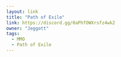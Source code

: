 ```yaml
---
layout: link
title: "Path of Exile"
link: https://discord.gg/0aPhfOWXrsfz4wk2
owner: "Jeggott"
tags: 
  - MMO
  - Path of Exile
---
```


